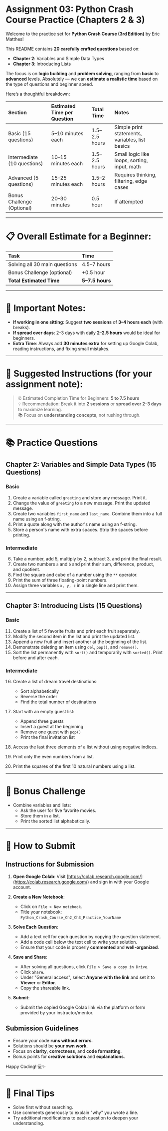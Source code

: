 # Assignment 03: Python Crash Course Practice (Chapters 2 & 3)

Welcome to the practice set for **Python Crash Course (3rd Edition)** by Eric Matthes!

This README contains **20 carefully crafted questions** based on:

- **Chapter 2**: Variables and Simple Data Types
- **Chapter 3**: Introducing Lists

The focus is on **logic building** and **problem solving**, ranging from **basic** to **advanced** levels.
Absolutely — we can **estimate a realistic time** based on the type of questions and beginner speed.

Here’s a thoughtful breakdown:

| **Section**                         | **Estimated Time** per Question | **Total Time** | **Notes** |
|:-------------------------------------|:-------------------------------|:-------------|:---------|
| Basic (15 questions)                | 5–10 minutes each              | 1.5–2.5 hours | Simple print statements, variables, list basics |
| Intermediate (10 questions)          | 10–15 minutes each             | 1.5–2.5 hours | Small logic like loops, sorting, input, math |
| Advanced (5 questions)               | 15–25 minutes each             | 1.5–2 hours  | Requires thinking, filtering, edge cases |
| Bonus Challenge (Optional)           | 20–30 minutes                  | 0.5 hour    | If attempted |

---

# 📋 **Overall Estimate for a Beginner:**

| **Task**                       | **Time**       |
|:-------------------------------|:--------------|
| Solving all 30 main questions   | 4.5–7 hours    |
| Bonus Challenge (optional)      | +0.5 hour      |
| **Total Estimated Time**        | **5–7.5 hours** |

---

# 📢 Important Notes:
- **If working in one sitting**: Suggest **two sessions** of **3–4 hours each** (with breaks).
- **If spread over days**: 2–3 days with daily **2–2.5 hours** would be ideal for beginners.
- **Extra Time**: Always add **30 minutes extra** for setting up Google Colab, reading instructions, and fixing small mistakes.

---

# 🎯 Suggested Instructions (for your assignment note):
> ⏰ Estimated Completion Time for Beginners: **5 to 7.5 hours**  
> 💡 Recommendation: Break it into **2 sessions** or **spread over 2–3 days** to maximize learning.  
> 📚 Focus on **understanding concepts**, not rushing through.

---

# 📚 Practice Questions

## Chapter 2: Variables and Simple Data Types (15 Questions)

### Basic

1. Create a variable called `greeting` and store any message. Print it.
2. Change the value of `greeting` to a new message. Print the updated message.
3. Create two variables `first_name` and `last_name`. Combine them into a full name using an f-string.
4. Print a quote along with the author's name using an f-string.
5. Store a person's name with extra spaces. Strip the spaces before printing.

### Intermediate

6. Take a number, add 5, multiply by 2, subtract 3, and print the final result.
7. Create two numbers `a` and `b` and print their sum, difference, product, and quotient.
8. Find the square and cube of a number using the `**` operator.
9. Print the sum of three floating-point numbers.
10. Assign three variables `x, y, z` in a single line and print them.

---

## Chapter 3: Introducing Lists (15 Questions)

### Basic

11. Create a list of 5 favorite fruits and print each fruit separately.
12. Modify the second item in the list and print the updated list.
13. Append a new fruit and insert another at the beginning of the list.
14. Demonstrate deleting an item using `del`, `pop()`, and `remove()`.
15. Sort the list permanently with `sort()` and temporarily with `sorted()`. Print before and after each.

### Intermediate

16. Create a list of dream travel destinations:

    - Sort alphabetically
    - Reverse the order
    - Find the total number of destinations

17. Start with an empty guest list:

    - Append three guests
    - Insert a guest at the beginning
    - Remove one guest with `pop()`
    - Print the final invitation list

18. Access the last three elements of a list without using negative indices.
19. Print only the even numbers from a list.
20. Print the squares of the first 10 natural numbers using a list.

---

# 🎯 Bonus Challenge

- Combine variables and lists:
  - Ask the user for five favorite movies.
  - Store them in a list.
  - Print the sorted list alphabetically.

---

# 🚀 How to Submit

## Instructions for Submission

1. **Open Google Colab**: Visit [https://colab.research.google.com/](https://colab.research.google.com/) and sign in with your Google account.
2. **Create a New Notebook**:

   - Click on `File > New notebook`.
   - Title your notebook: `Python_Crash_Course_Ch2_Ch3_Practice_YourName`

3. **Solve Each Question**:

   - Add a text cell for each question by copying the question statement.
   - Add a code cell below the text cell to write your solution.
   - Ensure that your code is properly **commented** and **well-organized**.

4. **Save and Share**:

   - After solving all questions, click `File > Save a copy in Drive`.
   - Click `Share`.
   - Under "General access", select **Anyone with the link** and set it to **Viewer** or **Editor**.
   - Copy the shareable link.

5. **Submit**:
   - Submit the copied Google Colab link via the platform or form provided by your instructor/mentor.

## Submission Guidelines

- Ensure your code **runs without errors**.
- Solutions should be **your own work**.
- Focus on **clarity**, **correctness**, and **code formatting**.
- Bonus points for **creative solutions** and **explanations**.

Happy Coding! 💻✨

---

# 🚀 Final Tips

- Solve first without searching.
- Use comments generously to explain "why" you wrote a line.
- Try additional modifications to each question to deepen your understanding.
